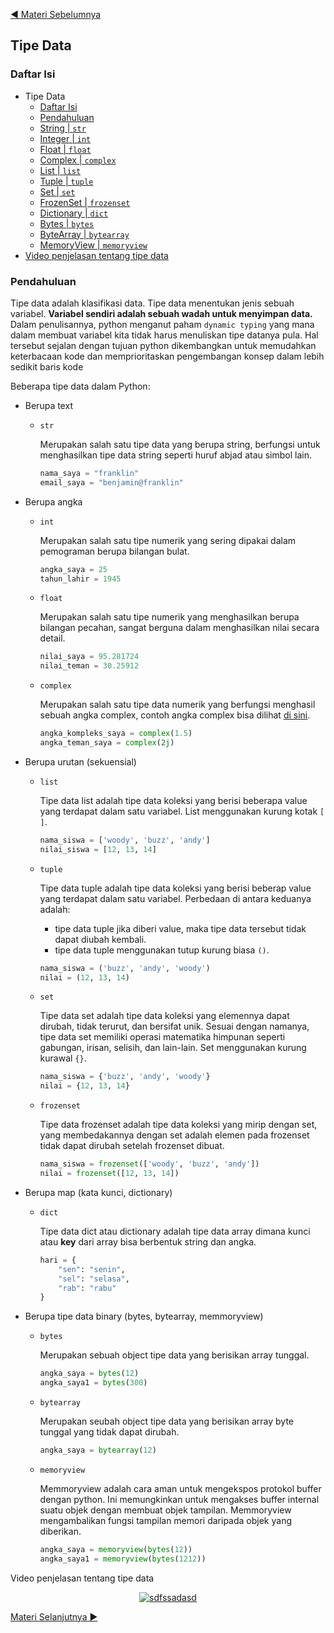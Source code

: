 <a href="../01_introduction">◀ Materi Sebelumnya</a>

## Tipe Data

<a id="1"><h3>Daftar Isi</h3></a>

- Tipe Data
  - [Daftar Isi](#1)
  - [Pendahuluan](#2)
  - [String | `str`](#3)
  - [Integer | `int`](#4)
  - [Float | `float`](#5)
  - [Complex | `complex`](#6)
  - [List | `list`](#7)
  - [Tuple | `tuple`](#8)
  - [Set | `set`](#9)
  - [FrozenSet | `frozenset`](#10)
  - [Dictionary | `dict`](#11)
  - [Bytes | `bytes`](#12)
  - [ByteArray | `bytearray`](#13)
  - [MemoryView | `memoryview`](#14)
- [Video penjelasan tentang tipe data](#15)

<a id="2"><h3>Pendahuluan</h3></a>

Tipe data adalah klasifikasi data. Tipe data menentukan jenis sebuah variabel.
**Variabel sendiri adalah sebuah wadah untuk menyimpan data.** Dalam penulisannya, python menganut paham `dynamic typing` yang mana dalam membuat variabel kita tidak harus menuliskan tipe datanya pula. Hal tersebut sejalan dengan tujuan python dikembangkan untuk memudahkan keterbacaan kode dan memprioritaskan pengembangan konsep dalam lebih sedikit baris kode

Beberapa tipe data dalam Python:

- Berupa text

  - <a id="3">`str`</a>

    Merupakan salah satu tipe data yang berupa string, berfungsi untuk menghasilkan tipe data string seperti huruf abjad atau simbol lain.

    ```python
    nama_saya = "franklin"
    email_saya = "benjamin@franklin"
    ```

- Berupa angka

  - <a id="4">`int`</a>

    Merupakan salah satu tipe numerik yang sering dipakai dalam pemograman berupa bilangan bulat.

    ```python
    angka_saya = 25
    tahun_lahir = 1945
    ```

  - <a id="5">`float`</a>

    Merupakan salah satu tipe numerik yang menghasilkan berupa bilangan pecahan, sangat berguna dalam menghasilkan nilai secara detail.

    ```python
    nilai_saya = 95.281724
    nilai_teman = 30.25912
    ```

  - <a id="6">`complex`</a>

    Merupakan salah satu tipe data numerik yang berfungsi menghasil sebuah angka complex, contoh angka complex bisa dilihat [di sini](https://id.wikipedia.org/wiki/Bilangan_kompleks).

    ```python
    angka_kompleks_saya = complex(1.5)
    angka_teman_saya = complex(2j)
    ```

- Berupa urutan (sekuensial)

  - <a id="7">`list`</a>

    Tipe data list adalah tipe data koleksi yang berisi beberapa value yang terdapat dalam satu variabel. List menggunakan kurung kotak `[ ]`.

    ```python
    nama_siswa = ['woody', 'buzz', 'andy']
    nilai_siswa = [12, 13, 14]
    ```

  - <a id="8">`tuple`</a>

    Tipe data tuple adalah tipe data koleksi yang berisi beberap value yang terdapat dalam satu variabel. Perbedaan di antara keduanya adalah:

    - tipe data tuple jika diberi value, maka tipe data tersebut tidak dapat diubah kembali.
    - tipe data tuple menggunakan tutup kurung biasa `()`.

    ```python
    nama_siswa = ('buzz', 'andy', 'woody')
    nilai = (12, 13, 14)
    ```

  - <a id="9">`set`</a>

    Tipe data set adalah tipe data koleksi yang elemennya dapat dirubah, tidak terurut, dan bersifat unik. Sesuai dengan namanya, tipe data set memiliki operasi matematika himpunan seperti gabungan, irisan, selisih, dan lain-lain. Set menggunakan kurung kurawal `{}`.

    ```python
    nama_siswa = {'buzz', 'andy', 'woody'}
    nilai = {12, 13, 14}
    ```

  - <a id="10">`frozenset`</a>

    Tipe data frozenset adalah tipe data koleksi yang mirip dengan set, yang membedakannya dengan set adalah elemen pada frozenset tidak dapat dirubah setelah frozenset dibuat.

    ```python
    nama_siswa = frozenset(['woody', 'buzz', 'andy'])
    nilai = frozenset([12, 13, 14])
    ```

- Berupa map (kata kunci, dictionary)

  - <a id="11">`dict`</a>

    Tipe data dict atau dictionary adalah tipe data array dimana kunci atau **key** dari array bisa berbentuk string dan angka.

    ```python
    hari = {
        "sen": "senin",
        "sel": "selasa",
        "rab": "rabu"
    }
    ```

- Berupa tipe data binary (bytes, bytearray, memmoryview)

  - <a id="12">`bytes`</a>

    Merupakan sebuah object tipe data yang berisikan array tunggal.

    ```python
    angka_saya = bytes(12)
    angka_saya1 = bytes(300)
    ```

  - <a id="13">`bytearray`</a>

    Merupakan seubah object tipe data yang berisikan array byte tunggal yang tidak dapat dirubah.

    ```python
    angka_saya = bytearray(12)
    ```

  - <a id="14">`memoryview`</a>

    Memmoryview adalah cara aman untuk mengekspos protokol buffer dengan python. Ini memungkinkan untuk mengakses buffer internal suatu objek dengan membuat objek tampilan. Memmoryview mengambalikan fungsi tampilan memori daripada objek yang diberikan.

    ```python
    angka_saya = memoryview(bytes(12))
    angka_saya1 = memoryview(bytes(1212))
    ```

<a id="15">Video penjelasan tentang tipe data</a>

<center>

[![sdfssadasd](https://img.youtube.com/vi/b3X0CH98Y9g/0.jpg)](https://youtu.be/b3X0CH98Y9g?list=PLZS-MHyEIRo59lUBwU-XHH7Ymmb04ffOY)

</center>

<a href="../03_variable">Materi Selanjutnya ▶</a>
